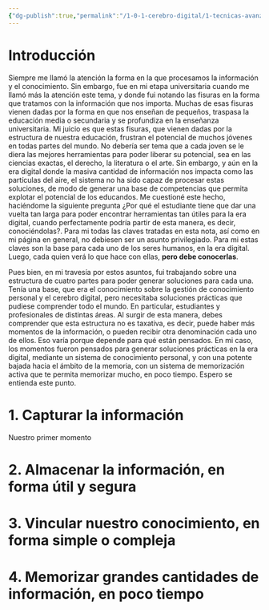 ```yaml
---
{"dg-publish":true,"permalink":"/1-0-1-cerebro-digital/1-tecnicas-avanzadas-de-estudio-y-cerebro-digital/los-4-momentos-de-la-informacion/","tags":["CerebroDigital"]}
---
```


# Introducción

Siempre me llamó la atención la forma en la que procesamos la información y el conocimiento. Sin embargo, fue en mi etapa universitaria cuando me llamó más la atención este tema, y donde fui notando las fisuras en la forma que tratamos con la información que nos importa. 
Muchas de esas fisuras vienen dadas por la forma en que nos enseñan de pequeños, traspasa la educación media o secundaria y se profundiza en la enseñanza universitaria. Mi juicio es que estas fisuras, que vienen dadas por la estructura de nuestra educación, frustran el potencial de muchos jóvenes en todas partes del mundo.
No debería ser tema que a cada joven se le diera las mejores herramientas para poder liberar su potencial, sea en las ciencias exactas, el derecho, la literatura o el arte. Sin embargo, y aún en la era digital donde la masiva cantidad de información nos impacta como las partículas del aire, el sistema no ha sido capaz de procesar estas soluciones, de modo de generar una base de competencias que permita explotar el potencial de los educandos. 
Me cuestioné este hecho, haciéndome la siguiente pregunta ¿Por qué el estudiante tiene que dar una vuelta tan larga para poder encontrar herramientas tan útiles para la era digital, cuando perfectamente podría partir de esta manera, es decir, conociéndolas?. Para mi todas las claves tratadas en esta nota, así como en mi página en general, no debiesen ser un asunto privilegiado. Para mi estas claves son la base para cada uno de los seres humanos, en la era digital. Luego, cada quien verá lo que hace con ellas, **pero debe conocerlas**.

<style> .container {font-family: sans-serif; text-align: center;} .button-wrapper button {z-index: 1;height: 40px; width: 100px; margin: 10px;padding: 5px;} .excalidraw .App-menu_top .buttonList { display: flex;} .excalidraw-wrapper { height: 800px; margin: 50px; position: relative;} :root[dir="ltr"] .excalidraw .layer-ui__wrapper .zen-mode-transition.App-menu_bottom--transition-left {transform: none;} </style><script src="https://cdn.jsdelivr.net/npm/react@17/umd/react.production.min.js"></script><script src="https://cdn.jsdelivr.net/npm/react-dom@17/umd/react-dom.production.min.js"></script><script type="text/javascript" src="https://cdn.jsdelivr.net/npm/@excalidraw/excalidraw@0/dist/excalidraw.production.min.js"></script><div id="Los_4_momentos_de_la_informaciónexcalidraw.md1"></div><script>(function(){const InitialData={"type":"excalidraw","version":2,"source":"https://github.com/zsviczian/obsidian-excalidraw-plugin/releases/tag/2.6.0","elements":[{"type":"rectangle","version":799,"versionNonce":2070017091,"index":"a0","isDeleted":false,"id":"Yz0up30ipFBXs0zpMz6Xw","fillStyle":"solid","strokeWidth":4,"strokeStyle":"solid","roughness":1,"opacity":100,"angle":0,"x":-182.24453067100507,"y":-119.69455017154303,"strokeColor":"#1e1e1e","backgroundColor":"#fa5252","width":466.69171464168426,"height":257.6143635122284,"seed":1970149635,"groupIds":["7vV93hzkOkLm7300YWZuz","u3Q-R1Jy_xi41Bcgf-L71","sIAzQolVhZbqPK7pp_Xyt","asPhdNhtIlTGPRGy-fyO7"],"frameId":null,"roundness":null,"boundElements":[],"updated":1730990681742,"link":null,"locked":false},{"type":"rectangle","version":766,"versionNonce":1528341869,"index":"a1","isDeleted":false,"id":"8iEAve2PaWInysUU1T_AG","fillStyle":"solid","strokeWidth":4,"strokeStyle":"solid","roughness":1,"opacity":100,"angle":0,"x":-122.0508765191737,"y":-107.32211997399372,"strokeColor":"#ffffff","backgroundColor":"#fa5252","width":347.09588267757005,"height":45.333343505859375,"seed":1391067299,"groupIds":["7vV93hzkOkLm7300YWZuz","u3Q-R1Jy_xi41Bcgf-L71","sIAzQolVhZbqPK7pp_Xyt","asPhdNhtIlTGPRGy-fyO7"],"frameId":null,"roundness":null,"boundElements":[{"id":"Yg1hgP1B","type":"text"}],"updated":1730990681742,"link":null,"locked":false},{"type":"text","version":984,"versionNonce":2084598755,"index":"a2","isDeleted":false,"id":"Yg1hgP1B","fillStyle":"solid","strokeWidth":4,"strokeStyle":"solid","roughness":1,"opacity":100,"angle":0,"x":-85.21278930636524,"y":-98.15544822106403,"strokeColor":"#ffffff","backgroundColor":"#fa5252","width":273.4197082519531,"height":27,"seed":1405613123,"groupIds":["7vV93hzkOkLm7300YWZuz","u3Q-R1Jy_xi41Bcgf-L71","sIAzQolVhZbqPK7pp_Xyt","asPhdNhtIlTGPRGy-fyO7"],"frameId":null,"roundness":null,"boundElements":[],"updated":1730990681742,"link":null,"locked":false,"fontSize":20,"fontFamily":6,"text":"4 momentos de la información","rawText":"4 momentos de la información","textAlign":"center","verticalAlign":"middle","containerId":"8iEAve2PaWInysUU1T_AG","originalText":"4 momentos de la información","autoResize":true,"lineHeight":1.35},{"type":"rectangle","version":633,"versionNonce":1025208269,"index":"a3","isDeleted":false,"id":"qTfLbOlDnWcvmiHjt9LQ4","fillStyle":"solid","strokeWidth":4,"strokeStyle":"solid","roughness":1,"opacity":100,"angle":0,"x":-168.60730485376567,"y":-8.552241657537365,"strokeColor":"#ffffff","backgroundColor":"#b2f2bb","width":71.65455836289844,"height":53.42182833642195,"seed":1474720739,"groupIds":["u3Q-R1Jy_xi41Bcgf-L71","sIAzQolVhZbqPK7pp_Xyt","asPhdNhtIlTGPRGy-fyO7"],"frameId":null,"roundness":null,"boundElements":[{"id":"j3Fqr7i0gfxkV4X_kGV3f","type":"arrow"},{"type":"text","id":"yWGam3wo"}],"updated":1730990681742,"link":null,"locked":false},{"type":"text","version":725,"versionNonce":1215168387,"index":"a4","isDeleted":false,"id":"yWGam3wo","fillStyle":"solid","strokeWidth":4,"strokeStyle":"solid","roughness":0,"opacity":100,"angle":0,"x":-158.1362878793477,"y":8.620159704267106,"strokeColor":"#ffffff","backgroundColor":"#b2f2bb","width":50.7125244140625,"height":19.07702561281301,"seed":1062469507,"groupIds":["u3Q-R1Jy_xi41Bcgf-L71","sIAzQolVhZbqPK7pp_Xyt","asPhdNhtIlTGPRGy-fyO7"],"frameId":null,"roundness":null,"boundElements":[],"updated":1730990681742,"link":null,"locked":false,"fontSize":14.131130083565191,"fontFamily":6,"text":"Captura","rawText":"Captura","textAlign":"center","verticalAlign":"middle","containerId":"qTfLbOlDnWcvmiHjt9LQ4","originalText":"Captura","autoResize":true,"lineHeight":1.35},{"type":"rectangle","version":646,"versionNonce":1024847405,"index":"a5","isDeleted":false,"id":"Cjoa18qx3Vle3nFd-vaXZ","fillStyle":"solid","strokeWidth":4,"strokeStyle":"solid","roughness":1,"opacity":100,"angle":0,"x":-85.9541895376911,"y":-9.141402790725422,"strokeColor":"#ffffff","backgroundColor":"#a5d8ff","width":120.63104452921088,"height":54.60025549359772,"seed":1682904867,"groupIds":["u3Q-R1Jy_xi41Bcgf-L71","sIAzQolVhZbqPK7pp_Xyt","asPhdNhtIlTGPRGy-fyO7"],"frameId":null,"roundness":null,"boundElements":[{"id":"7OdlexdhlhThF-JtkU9SC","type":"arrow"},{"type":"text","id":"525NBaka"}],"updated":1730990681742,"link":null,"locked":false},{"type":"text","version":674,"versionNonce":975771427,"index":"a6","isDeleted":false,"id":"525NBaka","fillStyle":"solid","strokeWidth":4,"strokeStyle":"solid","roughness":0,"opacity":100,"angle":0,"x":-79.65175931410127,"y":8.620212149666933,"strokeColor":"#ffffff","backgroundColor":"#b2f2bb","width":108.02618408203125,"height":19.07702561281301,"seed":1430665923,"groupIds":["u3Q-R1Jy_xi41Bcgf-L71","sIAzQolVhZbqPK7pp_Xyt","asPhdNhtIlTGPRGy-fyO7"],"frameId":null,"roundness":null,"boundElements":[],"updated":1730990681742,"link":null,"locked":false,"fontSize":14.131130083565191,"fontFamily":6,"text":"Almacenamiento","rawText":"Almacenamiento","textAlign":"center","verticalAlign":"middle","containerId":"Cjoa18qx3Vle3nFd-vaXZ","originalText":"Almacenamiento","autoResize":true,"lineHeight":1.35},{"type":"rectangle","version":559,"versionNonce":703701133,"index":"a7","isDeleted":false,"id":"5gr5wjMwXakYTQPZVaOl1","fillStyle":"solid","strokeWidth":4,"strokeStyle":"solid","roughness":1,"opacity":100,"angle":0,"x":48.00596704472474,"y":-9.534155901357408,"strokeColor":"#ffffff","backgroundColor":"#ffec99","width":112.20089158148294,"height":54.75770957827301,"seed":1322773091,"groupIds":["u3Q-R1Jy_xi41Bcgf-L71","sIAzQolVhZbqPK7pp_Xyt","asPhdNhtIlTGPRGy-fyO7"],"frameId":null,"roundness":null,"boundElements":[{"type":"text","id":"upkaV8uo"},{"id":"Z-hwU7sjOrMhF5nn9zPdr","type":"arrow"}],"updated":1730990681742,"link":null,"locked":false},{"type":"text","version":664,"versionNonce":1608530627,"index":"a8","isDeleted":false,"id":"upkaV8uo","fillStyle":"solid","strokeWidth":4,"strokeStyle":"solid","roughness":0,"opacity":100,"angle":0,"x":65.30546373878653,"y":8.30618608137259,"strokeColor":"#ffffff","backgroundColor":"#b2f2bb","width":77.60189819335938,"height":19.07702561281301,"seed":1976739331,"groupIds":["u3Q-R1Jy_xi41Bcgf-L71","sIAzQolVhZbqPK7pp_Xyt","asPhdNhtIlTGPRGy-fyO7"],"frameId":null,"roundness":null,"boundElements":[],"updated":1730990681742,"link":null,"locked":false,"fontSize":14.131130083565191,"fontFamily":6,"text":"Vinculación ","rawText":"Vinculación ","textAlign":"center","verticalAlign":"middle","containerId":"5gr5wjMwXakYTQPZVaOl1","originalText":"Vinculación ","autoResize":true,"lineHeight":1.35},{"type":"rectangle","version":527,"versionNonce":963118829,"index":"a9","isDeleted":false,"id":"fbftWIPUBCzHhMH6ZKYRW","fillStyle":"solid","strokeWidth":4,"strokeStyle":"solid","roughness":1,"opacity":100,"angle":0,"x":173.1690958356217,"y":-9.141360834405518,"strokeColor":"#ffffff","backgroundColor":"#fd7e14","width":100.55880973265276,"height":54.60029744991761,"seed":1362423203,"groupIds":["u3Q-R1Jy_xi41Bcgf-L71","sIAzQolVhZbqPK7pp_Xyt","asPhdNhtIlTGPRGy-fyO7"],"frameId":null,"roundness":null,"boundElements":[{"type":"text","id":"pUDYjDaQ"},{"id":"G8I5bRa2Noi9yvO4A4x8s","type":"arrow"}],"updated":1730990681742,"link":null,"locked":false},{"type":"text","version":585,"versionNonce":1982982755,"index":"aA","isDeleted":false,"id":"pUDYjDaQ","fillStyle":"solid","strokeWidth":4,"strokeStyle":"solid","roughness":0,"opacity":100,"angle":0,"x":179.3417425842723,"y":8.620275084146783,"strokeColor":"#ffffff","backgroundColor":"#b2f2bb","width":88.21351623535156,"height":19.07702561281301,"seed":70074691,"groupIds":["u3Q-R1Jy_xi41Bcgf-L71","sIAzQolVhZbqPK7pp_Xyt","asPhdNhtIlTGPRGy-fyO7"],"frameId":null,"roundness":null,"boundElements":[],"updated":1730990681742,"link":null,"locked":false,"fontSize":14.131130083565191,"fontFamily":6,"text":"Memorización","rawText":"Memorización","textAlign":"center","verticalAlign":"middle","containerId":"fbftWIPUBCzHhMH6ZKYRW","originalText":"Memorización","autoResize":true,"lineHeight":1.35},{"type":"line","version":459,"versionNonce":771924301,"index":"aB","isDeleted":false,"id":"BFb2-e_Wf_knRjQf2lYzu","fillStyle":"solid","strokeWidth":4,"strokeStyle":"solid","roughness":1,"opacity":100,"angle":0,"x":47.81239766437656,"y":-59.09083740005501,"strokeColor":"#ffffff","backgroundColor":"#b2f2bb","width":0.00012863752420102124,"height":15.254995352319428,"seed":1209671907,"groupIds":["sIAzQolVhZbqPK7pp_Xyt","asPhdNhtIlTGPRGy-fyO7"],"frameId":null,"roundness":null,"boundElements":[],"updated":1730990681742,"link":null,"locked":false,"startBinding":null,"endBinding":null,"lastCommittedPoint":null,"startArrowhead":null,"endArrowhead":null,"points":[[0,0],[-0.00012863752420102124,15.254995352319428]]},{"type":"arrow","version":1355,"versionNonce":569157123,"index":"aC","isDeleted":false,"id":"j3Fqr7i0gfxkV4X_kGV3f","fillStyle":"solid","strokeWidth":4,"strokeStyle":"solid","roughness":0,"opacity":100,"angle":0,"x":46.95642211630269,"y":-44.133882658920285,"strokeColor":"#ffffff","backgroundColor":"#b2f2bb","width":166.8597747362693,"height":33.59282277857992,"seed":646581379,"groupIds":["sIAzQolVhZbqPK7pp_Xyt","asPhdNhtIlTGPRGy-fyO7"],"frameId":null,"roundness":null,"boundElements":[],"updated":1730990681742,"link":null,"locked":false,"startBinding":null,"endBinding":{"elementId":"qTfLbOlDnWcvmiHjt9LQ4","focus":0.2540394375109141,"gap":2.493561520710827,"fixedPoint":null},"lastCommittedPoint":null,"startArrowhead":null,"endArrowhead":"arrow","points":[[0,0],[-163.33610270312496,-0.5047432979078292],[-166.8597747362693,33.08807948067209]],"elbowed":false},{"type":"arrow","version":1017,"versionNonce":1025175469,"index":"aD","isDeleted":false,"id":"7OdlexdhlhThF-JtkU9SC","fillStyle":"solid","strokeWidth":4,"strokeStyle":"solid","roughness":0,"opacity":100,"angle":0,"x":-11.200195180423094,"y":-43.434385774427284,"strokeColor":"#ffffff","backgroundColor":"#b2f2bb","width":5.940215010069391,"height":31.98729783956949,"seed":1933280291,"groupIds":["sIAzQolVhZbqPK7pp_Xyt","asPhdNhtIlTGPRGy-fyO7"],"frameId":null,"roundness":null,"boundElements":[],"updated":1730990681742,"link":null,"locked":false,"startBinding":null,"endBinding":{"elementId":"Cjoa18qx3Vle3nFd-vaXZ","focus":0.04588640824287464,"gap":2.3056851441323722,"fixedPoint":null},"lastCommittedPoint":null,"startArrowhead":null,"endArrowhead":"arrow","points":[[0,0],[-5.940215010069391,31.98729783956949]],"elbowed":false},{"type":"arrow","version":931,"versionNonce":1779363235,"index":"aE","isDeleted":false,"id":"G8I5bRa2Noi9yvO4A4x8s","fillStyle":"solid","strokeWidth":4,"strokeStyle":"solid","roughness":0,"opacity":100,"angle":0,"x":49.41809412008553,"y":-44.23723400228177,"strokeColor":"#ffffff","backgroundColor":"#b2f2bb","width":187.47577027793795,"height":33.593101493215585,"seed":102565827,"groupIds":["sIAzQolVhZbqPK7pp_Xyt","asPhdNhtIlTGPRGy-fyO7"],"frameId":null,"roundness":null,"boundElements":[],"updated":1730990681742,"link":null,"locked":false,"startBinding":null,"endBinding":{"elementId":"fbftWIPUBCzHhMH6ZKYRW","focus":0.12195432672722663,"gap":1.5027716746606643,"fixedPoint":null},"lastCommittedPoint":null,"startArrowhead":null,"endArrowhead":"arrow","points":[[0,0],[187.47577027793795,0.4014562733082692],[183.7596820740974,33.593101493215585]],"elbowed":false},{"type":"arrow","version":798,"versionNonce":886731277,"index":"aF","isDeleted":false,"id":"Z-hwU7sjOrMhF5nn9zPdr","fillStyle":"solid","strokeWidth":4,"strokeStyle":"solid","roughness":0,"opacity":100,"angle":0,"x":108.4309013607583,"y":-43.434342895252456,"strokeColor":"#ffffff","backgroundColor":"#b2f2bb","width":4.969176460166139,"height":31.58586300584854,"seed":894244707,"groupIds":["sIAzQolVhZbqPK7pp_Xyt","asPhdNhtIlTGPRGy-fyO7"],"frameId":null,"roundness":null,"boundElements":[],"updated":1730990681742,"link":null,"locked":false,"startBinding":null,"endBinding":{"elementId":"5gr5wjMwXakYTQPZVaOl1","focus":-0.08800362177916154,"gap":2.3143239880465067,"fixedPoint":null},"lastCommittedPoint":null,"startArrowhead":null,"endArrowhead":"arrow","points":[[0,0],[-4.969176460166139,31.58586300584854]],"elbowed":false},{"type":"text","version":567,"versionNonce":1920213219,"index":"aG","isDeleted":false,"id":"qqIvp5eX","fillStyle":"solid","strokeWidth":4,"strokeStyle":"solid","roughness":0,"opacity":100,"angle":0,"x":-119.17272227609527,"y":85.57838749100614,"strokeColor":"#ffffff","backgroundColor":"#b2f2bb","width":227.7103729248047,"height":38.15405122562602,"seed":1409473187,"groupIds":["7vV93hzkOkLm7300YWZuz","u3Q-R1Jy_xi41Bcgf-L71","sIAzQolVhZbqPK7pp_Xyt","asPhdNhtIlTGPRGy-fyO7"],"frameId":null,"roundness":null,"boundElements":[],"updated":1730990681743,"link":null,"locked":false,"fontSize":14.131130083565191,"fontFamily":6,"text":"¿Y si encontramos herramientas y \nsoluciones prácticas para cada una?","rawText":"¿Y si encontramos herramientas y \nsoluciones prácticas para cada una?","textAlign":"center","verticalAlign":"top","containerId":null,"originalText":"¿Y si encontramos herramientas y \nsoluciones prácticas para cada una?","autoResize":true,"lineHeight":1.35},{"id":"yl7tRYYt","type":"embeddable","x":202.7715401618924,"y":60.582558606715,"width":74.45273466651258,"height":75.70435370711579,"angle":0,"strokeColor":"transparent","backgroundColor":"transparent","fillStyle":"hachure","strokeWidth":1,"strokeStyle":"solid","roughness":1,"opacity":100,"roundness":null,"seed":30372,"version":388,"versionNonce":923079373,"updated":1730990681743,"isDeleted":false,"groupIds":["asPhdNhtIlTGPRGy-fyO7"],"boundElements":[],"link":"[[Niño-pensativo.svg]]","locked":false,"scale":[1,1],"customData":{"mdProps":{"useObsidianDefaults":false,"backgroundMatchCanvas":false,"backgroundMatchElement":true,"backgroundColor":"#fff","backgroundOpacity":60,"borderMatchElement":true,"borderColor":"#fff","borderOpacity":0,"filenameVisible":false}},"index":"aH"}],"appState":{"theme":"light","viewBackgroundColor":"#a5d8ff","currentItemStrokeColor":"#1e1e1e","currentItemBackgroundColor":"#fd7e14","currentItemFillStyle":"solid","currentItemStrokeWidth":2,"currentItemStrokeStyle":"solid","currentItemRoughness":1,"currentItemOpacity":100,"currentItemFontFamily":5,"currentItemFontSize":20,"currentItemTextAlign":"left","currentItemStartArrowhead":null,"currentItemEndArrowhead":"arrow","currentItemArrowType":"round","scrollX":576.370805616266,"scrollY":408.36140165300645,"zoom":{"value":1.065295},"currentItemRoundness":"round","gridSize":20,"gridStep":5,"gridModeEnabled":false,"gridColor":{"Bold":"rgba(89, 183, 255, 0.5)","Regular":"rgba(114, 194, 255, 0.5)"},"currentStrokeOptions":null,"frameRendering":{"enabled":true,"clip":true,"name":true,"outline":true},"objectsSnapModeEnabled":false,"activeTool":{"type":"selection","customType":null,"locked":false,"lastActiveTool":null}},"files":{}};InitialData.scrollToContent=true;App=()=>{const e=React.useRef(null),t=React.useRef(null),[n,i]=React.useState({width:void 0,height:void 0});return React.useEffect(()=>{i({width:t.current.getBoundingClientRect().width,height:t.current.getBoundingClientRect().height});const e=()=>{i({width:t.current.getBoundingClientRect().width,height:t.current.getBoundingClientRect().height})};return window.addEventListener("resize",e),()=>window.removeEventListener("resize",e)},[t]),React.createElement(React.Fragment,null,React.createElement("div",{className:"excalidraw-wrapper",ref:t},React.createElement(ExcalidrawLib.Excalidraw,{ref:e,width:n.width,height:n.height,initialData:InitialData,viewModeEnabled:!0,zenModeEnabled:!0,gridModeEnabled:!1})))},excalidrawWrapper=document.getElementById("Los_4_momentos_de_la_informaciónexcalidraw.md1");ReactDOM.render(React.createElement(App),excalidrawWrapper);})();</script>


Pues bien, en mi travesía por estos asuntos, fui trabajando sobre una estructura de cuatro partes para poder generar soluciones para cada una. Tenía una base, que era el conocimiento sobre la gestión de conocimiento personal y el cerebro digital, pero necesitaba soluciones prácticas que pudiese comprender todo el mundo. En particular, estudiantes y profesionales de distintas áreas. 
Al surgir de esta manera, debes comprender que esta estructura no es taxativa, es decir, puede haber más momentos de la información, o pueden recibir otra denominación cada uno de ellos. Eso varía porque depende para qué están pensados. En mi caso, los momentos fueron pensados para generar soluciones prácticas en la era digital, mediante un sistema de conocimiento personal, y con una potente bajada hacia el ámbito de la memoria, con un sistema de memorización activa que te permita memorizar mucho, en poco tiempo. Espero se entienda este punto.


# 1. Capturar la información

Nuestro primer momento 


# 2. Almacenar la información, en forma útil y segura

# 3. Vincular nuestro conocimiento, en forma simple o compleja

# 4.  Memorizar grandes cantidades de información, en poco tiempo

